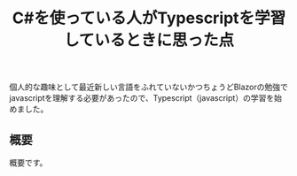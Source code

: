 ﻿---
title: C#を使っている人がTypescriptを学習しているときに思った点
url: /20250724
$namespace: Blog.Pages
---

個人的な趣味として最近新しい言語をふれていないかつちょうどBlazorの勉強でjavascriptを理解する必要があったので、Typescript（javascript）の学習を始めました。


## 概要

概要です。